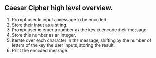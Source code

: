 ## Caesar Cipher high level overview.

1. Prompt user to input a message to be encoded.
1. Store their input as a string.
1. Prompt user to enter a number as the key to encode their message.
1. Store this number as an integer.
1. Iterate over each character in the message, shifting by the number of letters of the key the user inputs, storing the result.
1. Print the encoded message.
